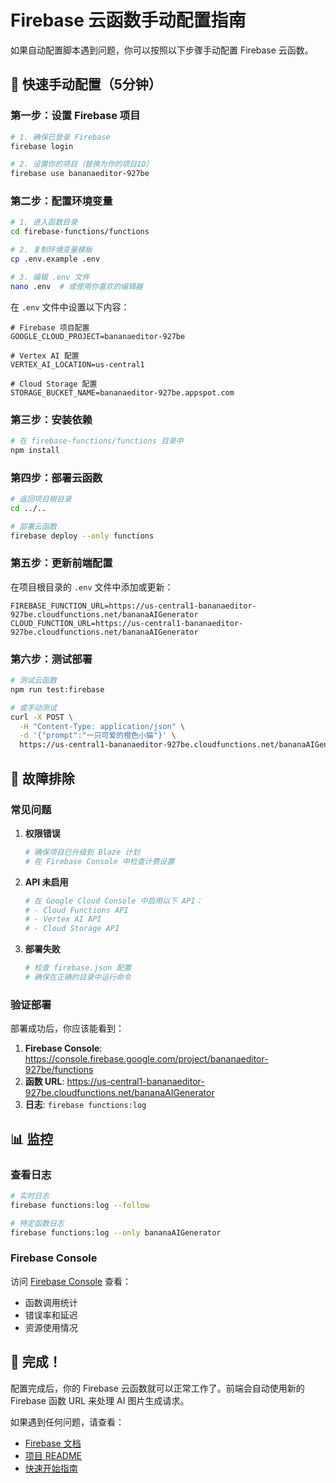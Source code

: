 # Firebase 云函数手动配置指南

如果自动配置脚本遇到问题，你可以按照以下步骤手动配置 Firebase 云函数。

## 🚀 快速手动配置（5分钟）

### 第一步：设置 Firebase 项目

```bash
# 1. 确保已登录 Firebase
firebase login

# 2. 设置你的项目（替换为你的项目ID）
firebase use bananaeditor-927be
```

### 第二步：配置环境变量

```bash
# 1. 进入函数目录
cd firebase-functions/functions

# 2. 复制环境变量模板
cp .env.example .env

# 3. 编辑 .env 文件
nano .env  # 或使用你喜欢的编辑器
```

在 `.env` 文件中设置以下内容：

```env
# Firebase 项目配置
GOOGLE_CLOUD_PROJECT=bananaeditor-927be

# Vertex AI 配置
VERTEX_AI_LOCATION=us-central1

# Cloud Storage 配置
STORAGE_BUCKET_NAME=bananaeditor-927be.appspot.com
```

### 第三步：安装依赖

```bash
# 在 firebase-functions/functions 目录中
npm install
```

### 第四步：部署云函数

```bash
# 返回项目根目录
cd ../..

# 部署云函数
firebase deploy --only functions
```

### 第五步：更新前端配置

在项目根目录的 `.env` 文件中添加或更新：

```env
FIREBASE_FUNCTION_URL=https://us-central1-bananaeditor-927be.cloudfunctions.net/bananaAIGenerator
CLOUD_FUNCTION_URL=https://us-central1-bananaeditor-927be.cloudfunctions.net/bananaAIGenerator
```

### 第六步：测试部署

```bash
# 测试云函数
npm run test:firebase

# 或手动测试
curl -X POST \
  -H "Content-Type: application/json" \
  -d '{"prompt":"一只可爱的橙色小猫"}' \
  https://us-central1-bananaeditor-927be.cloudfunctions.net/bananaAIGenerator
```

## 🔧 故障排除

### 常见问题

1. **权限错误**
   ```bash
   # 确保项目已升级到 Blaze 计划
   # 在 Firebase Console 中检查计费设置
   ```

2. **API 未启用**
   ```bash
   # 在 Google Cloud Console 中启用以下 API：
   # - Cloud Functions API
   # - Vertex AI API
   # - Cloud Storage API
   ```

3. **部署失败**
   ```bash
   # 检查 firebase.json 配置
   # 确保在正确的目录中运行命令
   ```

### 验证部署

部署成功后，你应该能看到：

1. **Firebase Console**: https://console.firebase.google.com/project/bananaeditor-927be/functions
2. **函数 URL**: https://us-central1-bananaeditor-927be.cloudfunctions.net/bananaAIGenerator
3. **日志**: `firebase functions:log`

## 📊 监控

### 查看日志
```bash
# 实时日志
firebase functions:log --follow

# 特定函数日志
firebase functions:log --only bananaAIGenerator
```

### Firebase Console
访问 [Firebase Console](https://console.firebase.google.com/project/bananaeditor-927be/functions) 查看：
- 函数调用统计
- 错误率和延迟
- 资源使用情况

## 🎉 完成！

配置完成后，你的 Firebase 云函数就可以正常工作了。前端会自动使用新的 Firebase 函数 URL 来处理 AI 图片生成请求。

如果遇到任何问题，请查看：
- [Firebase 文档](https://firebase.google.com/docs/functions)
- [项目 README](../README.md#-firebase-云函数集成)
- [快速开始指南](./QUICK_START.md)